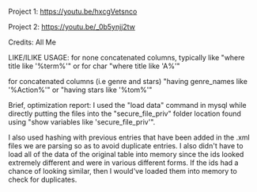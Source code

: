 Project 1:
https://youtu.be/hxcgVetsnco

Project 2:
https://youtu.be/_0b5ynjj2tw

Credits: All Me

LIKE/ILIKE USAGE:
for none concatenated columns, typically like "where title like '%term%'"
or for char "where title like 'A%'"

for concatenated columns (i.e genre and stars)
"having genre_names like '%Action%'"
or "having stars like '%tom%'"

Brief, optimization report:
I used the "load data" command in mysql while directly putting the files into the
"secure_file_priv" folder location found using "show variables like 'secure_file_priv'".

I also used hashing with previous entries that have been added in the .xml files we are
parsing so as to avoid duplicate entries. I also didn't have to load all of the data
of the original table into memory since the ids looked extremely different and were in
various different forms. If the ids had a chance of looking similar, then I would've
loaded them into memory to check for duplicates.
